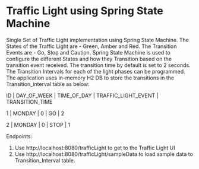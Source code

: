 # Traffic Light using Spring State Machine
Single Set of Traffic Light implementation using Spring State Machine.
The States of the Traffic Light are - Green, Amber and Red. The Transition Events are - Go, Stop and Caution.
Spring State Machine is used to configure the different States and how they Transition based on the transition event received. The transition time by default is set to 2 seconds. The Transition Intervals for each of the light phases can be programmed. The application uses in-memory H2 DB to store the transitions in the Transition_interval table as below:

ID  |  DAY_OF_WEEK  |  TIME_OF_DAY  |  TRAFFIC_LIGHT_EVENT  |  TRANSITION_TIME  

1   |  MONDAY	    |  0	        |  GO	                |  2

2	|  MONDAY	    |  0	        |  STOP	                |  1

Endpoints:

1. Use http://localhost:8080/trafficLight to get to the Traffic Light UI
2. Use http://localhost:8080/trafficLight/sampleData to load sample data to Transition_Interval table.